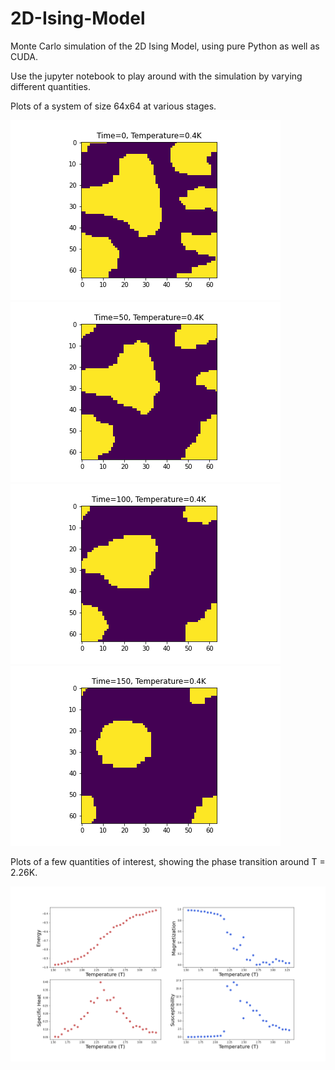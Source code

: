 # 2D-Ising-Model

Monte Carlo simulation of the 2D Ising Model, using pure Python as well as CUDA.

Use the jupyter notebook to play around with the simulation by varying different quantities.

Plots of a system of size 64x64 at various stages.

![case1](plots/time_0.png)
![case2](plots/time_50.png)
![case3](plots/time_100.png)
![case4](plots/time_150.png)

Plots of a few quantities of interest, showing the phase transition around T = 2.26K.

![graph](plots/quantities_of_interest.png)
